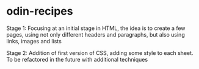 # odin-recipes
Stage 1: Focusing at an initial stage in HTML, the idea is to 
create a few pages, using not only different headers and paragraphs, but 
also using links, images and lists

Stage 2: Addition of first version of CSS, adding some style to each 
sheet. To be refactored in the future with additional techniques
